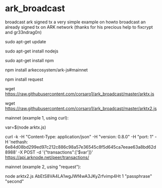 # ark_broadcast
broadcast ark signed tx
a very simple example on howto broadcast an already signed tx on ARK network (thanks for his precious help to fixcrypt and gr33ndrag0n)

sudo apt-get update

sudo apt-get install nodejs

sudo apt-get install npm

npm install arkecosystem/ark-js#mainnet

npm install request

wget https://raw.githubusercontent.com/corsaro1/ark_broadcast/master/arktx.js

wget https://raw.githubusercontent.com/corsaro1/ark_broadcast/master/arktx2.js


mainnet (example 1, using curl):

var=$(node arktx.js)

curl -k -H "Content-Type: application/json" -H "version: 0.8.0" -H "port: 1" -H 'nethash: 6e84d08bd299ed97c212c886c98a57e36545c8f5d645ca7eeae63a8bd62d8988' -X POST -d '{"transactions":['$var']}' https://api.arknode.net/peer/transactions/



mainnet (example 2, using "request"):

node arktx2.js AbEtS8VA4LA1wgJWf4wA3JKyZrfvimp4Ht 1 "passphrase" "second"
